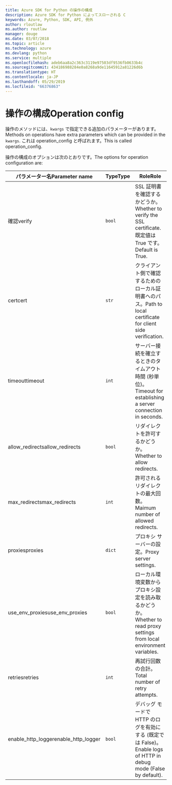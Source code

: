```yaml
---
title: Azure SDK for Python の操作の構成
description: Azure SDK for Python によってスローされる C
keywords: Azure, Python, SDK, API, 例外
author: rloutlaw
ms.author: routlaw
manager: douge
ms.date: 03/07/2018
ms.topic: article
ms.technology: azure
ms.devlang: python
ms.service: multiple
ms.openlocfilehash: adeb6aa8a2c363c3119e97503df9536fb0633b4c
ms.sourcegitcommit: 434186988284e0a8268a9de11645912a81226d6b
ms.translationtype: HT
ms.contentlocale: ja-JP
ms.lasthandoff: 05/29/2019
ms.locfileid: "66376863"
---
```

# <a name="operation-config"></a><span data-ttu-id="d450e-104">操作の構成</span><span class="sxs-lookup"><span data-stu-id="d450e-104">Operation config</span></span> 

<span data-ttu-id="d450e-105">操作のメソッドには、`kwargs` で指定できる追加のパラメーターがあります。</span><span class="sxs-lookup"><span data-stu-id="d450e-105">Methods on operations have extra parameters which can be provided in the `kwargs`.</span></span> <span data-ttu-id="d450e-106">これは operation_config と呼ばれます。</span><span class="sxs-lookup"><span data-stu-id="d450e-106">This is called operation_config.</span></span>

<span data-ttu-id="d450e-107">操作の構成のオプションは次のとおりです。</span><span class="sxs-lookup"><span data-stu-id="d450e-107">The options for operation configuration are:</span></span>

|<span data-ttu-id="d450e-108">パラメーター名</span><span class="sxs-lookup"><span data-stu-id="d450e-108">Parameter name</span></span>|<span data-ttu-id="d450e-109">Type</span><span class="sxs-lookup"><span data-stu-id="d450e-109">Type</span></span>|<span data-ttu-id="d450e-110">Role</span><span class="sxs-lookup"><span data-stu-id="d450e-110">Role</span></span>|
|----------------------|------|---------------|
| <span data-ttu-id="d450e-111">確認</span><span class="sxs-lookup"><span data-stu-id="d450e-111">verify</span></span> |`bool`|<span data-ttu-id="d450e-112">SSL 証明書を確認するかどうか。</span><span class="sxs-lookup"><span data-stu-id="d450e-112">Whether to verify the SSL certificate.</span></span> <span data-ttu-id="d450e-113">既定値は True です。</span><span class="sxs-lookup"><span data-stu-id="d450e-113">Default is True.</span></span>|
|  <span data-ttu-id="d450e-114">cert</span><span class="sxs-lookup"><span data-stu-id="d450e-114">cert</span></span> |`str`| <span data-ttu-id="d450e-115">クライアント側で確認するためのローカル証明書へのパス。</span><span class="sxs-lookup"><span data-stu-id="d450e-115">Path to local certificate for client side verification.</span></span>|
|  <span data-ttu-id="d450e-116">timeout</span><span class="sxs-lookup"><span data-stu-id="d450e-116">timeout</span></span> |`int`| <span data-ttu-id="d450e-117">サーバー接続を確立するときのタイムアウト時間 (秒単位)。</span><span class="sxs-lookup"><span data-stu-id="d450e-117">Timeout for establishing a server connection in seconds.</span></span>|
|  <span data-ttu-id="d450e-118">allow_redirects</span><span class="sxs-lookup"><span data-stu-id="d450e-118">allow_redirects</span></span> |`bool` | <span data-ttu-id="d450e-119">リダイレクトを許可するかどうか。</span><span class="sxs-lookup"><span data-stu-id="d450e-119">Whether to allow redirects.</span></span>|
|  <span data-ttu-id="d450e-120">max_redirects</span><span class="sxs-lookup"><span data-stu-id="d450e-120">max_redirects</span></span>  |`int`| <span data-ttu-id="d450e-121">許可されるリダイレクトの最大回数。</span><span class="sxs-lookup"><span data-stu-id="d450e-121">Maimum number of allowed redirects.</span></span>|
|  <span data-ttu-id="d450e-122">proxies</span><span class="sxs-lookup"><span data-stu-id="d450e-122">proxies</span></span>  |`dict` |<span data-ttu-id="d450e-123">プロキシ サーバーの設定。</span><span class="sxs-lookup"><span data-stu-id="d450e-123">Proxy server settings.</span></span>|
|  <span data-ttu-id="d450e-124">use_env_proxies</span><span class="sxs-lookup"><span data-stu-id="d450e-124">use_env_proxies</span></span> |`bool` |<span data-ttu-id="d450e-125">ローカル環境変数からプロキシ設定を読み取るかどうか。</span><span class="sxs-lookup"><span data-stu-id="d450e-125">Whether to read proxy settings from local environment variables.</span></span>|
|  <span data-ttu-id="d450e-126">retries</span><span class="sxs-lookup"><span data-stu-id="d450e-126">retries</span></span>  |`int` | <span data-ttu-id="d450e-127">再試行回数の合計。</span><span class="sxs-lookup"><span data-stu-id="d450e-127">Total number of retry attempts.</span></span>|
|  <span data-ttu-id="d450e-128">enable_http_logger</span><span class="sxs-lookup"><span data-stu-id="d450e-128">enable_http_logger</span></span> | `bool`| <span data-ttu-id="d450e-129">デバッグ モードで HTTP のログを有効にする (既定では False)。</span><span class="sxs-lookup"><span data-stu-id="d450e-129">Enable logs of HTTP in debug mode (False by default).</span></span>|
